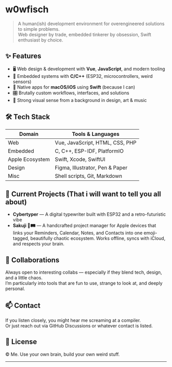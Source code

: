 # w0wfisch


> A human(ish) development environment for overengineered solutions to simple problems.  
> Web designer by trade, embedded tinkerer by obsession, Swift enthusiast by choice.
> 


## ✨ Features

- 🖥 Web design & development with **Vue**, **JavaScript**, and modern tooling  
- 🔌 Embedded systems with **C/C++** (ESP32, microcontrollers, weird sensors)  
- 🍎 Native apps for **macOS/iOS** using **Swift** (because I can)  
- 🎛 Brutally custom workflows, interfaces, and solutions  
- 🎨 Strong visual sense from a background in design, art & music

## 🛠 Tech Stack

| Domain          | Tools & Languages                          |
|------------------|--------------------------------------------|
| Web              | Vue, JavaScript, HTML, CSS, PHP            |
| Embedded         | C, C++, ESP-IDF, PlatformIO                |
| Apple Ecosystem  | Swift, Xcode, SwiftUI               |
| Design           | Figma, Illustrator, Pen & Paper            |
| Misc             | Shell scripts, Git, Markdown               |

## 🧪 Current Projects (That i will want to tell you all about)

- **Cybertyper** — A digital typewriter built with ESP32 and a retro-futuristic vibe  
- **Sakuji 🌱🛤️** — A handcrafted project manager for Apple devices that links your Reminders, Calendar, Notes, and Contacts into one emoji-tagged, beautifully chaotic ecosystem. Works offline, syncs with iCloud, and respects your brain.

## 🤝 Collaborations

Always open to interesting collabs — especially if they blend tech, design, and a little chaos.  
I’m particularly into tools that are fun to use, strange to look at, and deeply personal.

## 📫 Contact

If you listen closely, you might hear me screaming at a compiler.  
Or just reach out via GitHub Discussions or whatever contact is listed.

## 🪪 License

© Me. Use your own brain, build your own weird stuff.

---

<!---
w0wfisch/w0wfisch is a ✨ special ✨ repository because its `README.md` (this file) appears on your GitHub profile.
You can click the Preview link to take a look at your changes.
--->
